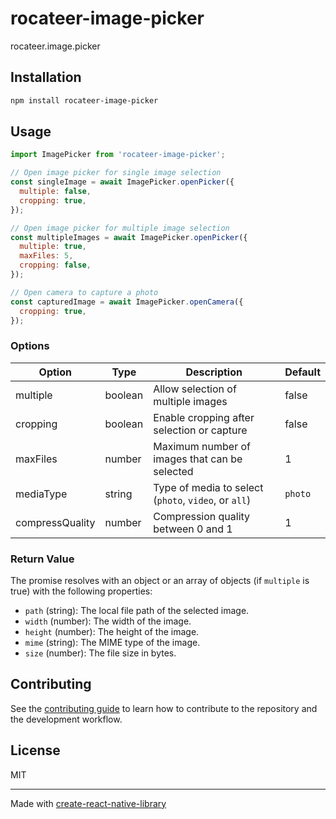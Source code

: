 # rocateer-image-picker

rocateer.image.picker

## Installation


```sh
npm install rocateer-image-picker
```


## Usage

```js
import ImagePicker from 'rocateer-image-picker';

// Open image picker for single image selection
const singleImage = await ImagePicker.openPicker({
  multiple: false,
  cropping: true,
});

// Open image picker for multiple image selection
const multipleImages = await ImagePicker.openPicker({
  multiple: true,
  maxFiles: 5,
  cropping: false,
});

// Open camera to capture a photo
const capturedImage = await ImagePicker.openCamera({
  cropping: true,
});
```

### Options

| Option     | Type    | Description                                          | Default  |
|------------|---------|------------------------------------------------------|----------|
| multiple   | boolean | Allow selection of multiple images                    | false    |
| cropping   | boolean | Enable cropping after selection or capture           | false    |
| maxFiles   | number  | Maximum number of images that can be selected         | 1        |
| mediaType  | string  | Type of media to select (`photo`, `video`, or `all`) | `photo`  |
| compressQuality | number | Compression quality between 0 and 1               | 1        |

### Return Value

The promise resolves with an object or an array of objects (if `multiple` is true) with the following properties:

- `path` (string): The local file path of the selected image.
- `width` (number): The width of the image.
- `height` (number): The height of the image.
- `mime` (string): The MIME type of the image.
- `size` (number): The file size in bytes.

## Contributing

See the [contributing guide](CONTRIBUTING.md) to learn how to contribute to the repository and the development workflow.

## License

MIT

---

Made with [create-react-native-library](https://github.com/callstack/react-native-builder-bob)
